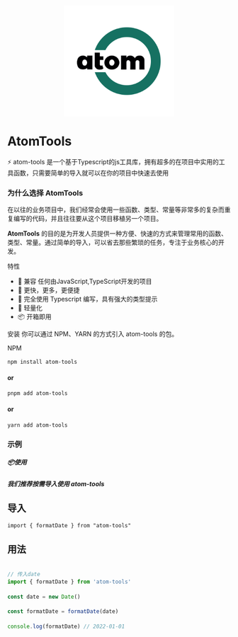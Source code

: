 <div style="text-align:center;width:100%;display:flex;align-items: center;justify-content: center;">
<img src="./docs/src/public/image/logo.png" alt="logo_1" style="zoom:50%; width: 500px; height: 500px; " />
</div>

# AtomTools

⚡️ atom-tools 是一个基于Typescript的js工具库，拥有超多的在项目中实用的工具函数，只需要简单的导入就可以在你的项目中快速去使用

### 为什么选择 AtomTools

在以往的业务项目中，我们经常会使用一些函数、类型、常量等非常多的复杂而重复编写的代码，并且往往要从这个项目移植另一个项目。

**AtomTools** 的目的是为开发人员提供一种方便、快速的方式来管理常用的函数、类型、常量。通过简单的导入，可以省去那些繁琐的任务，专注于业务核心的开发。

特性
- 🌈  兼容 任何由JavaScript,TypeScript开发的项目
- 🚀  更快，更多，更便捷
- 📠  完全使用 Typescript 编写，具有强大的类型提示
- 🍃  轻量化
- 📦  开箱即用

安装
你可以通过 NPM、YARN 的方式引入 atom-tools 的包。

NPM
```
npm install atom-tools

```
#### or
```
pnpm add atom-tools
```
#### or
```
yarn add atom-tools
```


### 示例

##### 📦使用

##### 我们推荐按需导入使用 **atom-tools**


## 导入
``` 
import { formatDate } from "atom-tools"
```

## 用法

```js

// 传入date
import { formatDate } from 'atom-tools'

const date = new Date()

const formatDate = formatDate(date)

console.log(formatDate) // 2022-01-01
```
